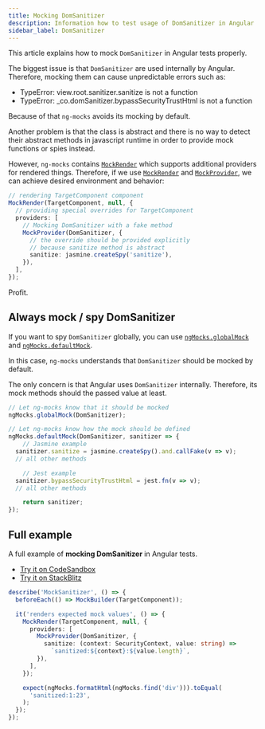 ```yaml
---
title: Mocking DomSanitizer
description: Information how to test usage of DomSanitizer in Angular 
sidebar_label: DomSanitizer 
---
```


This article explains how to mock `DomSanitizer` in Angular tests properly.

The biggest issue is that `DomSanitizer` are used internally by Angular.
Therefore, mocking them can cause unpredictable errors such as:

- TypeError: view.root.sanitizer.sanitize is not a function
- TypeError: _co.domSanitizer.bypassSecurityTrustHtml is not a function

Because of that `ng-mocks` avoids its mocking by default.

Another problem is that the class is abstract and there is no way to detect their abstract methods in javascript runtime
in order to provide mock functions or spies instead.

However, `ng-mocks` contains [`MockRender`](/api/MockRender.md) which supports additional providers for rendered things.
Therefore, if we use [`MockRender`](/api/MockRender.md) and [`MockProvider`](/api/MockProvider.md), we can achieve desired environment and behavior:

```ts
// rendering TargetComponent component
MockRender(TargetComponent, null, {
  // providing special overrides for TargetComponent
  providers: [
    // Mocking DomSanitizer with a fake method
    MockProvider(DomSanitizer, {
      // the override should be provided explicitly
      // because sanitize method is abstract
      sanitize: jasmine.createSpy('sanitize'),
    }),
  ],
});
```

Profit.

## Always mock / spy DomSanitizer

If you want to spy `DomSanitizer` globally,
you can use [`ngMocks.globalMock`](/api/ngMocks/globalMock.md) and [`ngMocks.defaultMock`](/api/ngMocks/defaultMock.md).

In this case, `ng-mocks` understands that `DomSanitizer` should be mocked by default.

The only concern is that Angular uses `DomSanitizer` internally.
Therefore, its mock methods should the passed value at least. 

```ts
// Let ng-mocks know that it should be mocked
ngMocks.globalMock(DomSanitizer);

// Let ng-mocks know how the mock should be defined
ngMocks.defaultMock(DomSanitizer, sanitizer => {
	// Jasmine example
  sanitizer.sanitize = jasmine.createSpy().and.callFake(v => v);
  // all other methods

	// Jest example
  sanitizer.bypassSecurityTrustHtml = jest.fn(v => v);
  // all other methods

	return sanitizer;
});
```

## Full example

A full example of **mocking DomSanitizer** in Angular tests.

- [Try it on CodeSandbox](https://codesandbox.io/p/sandbox/github/help-me-mom/ng-mocks-sandbox/tree/tests/?file=/src/examples/MockSanitizer/test.spec.ts&initialpath=%3Fspec%3DMockSanitizer)
- [Try it on StackBlitz](https://stackblitz.com/github/help-me-mom/ng-mocks-sandbox/tree/tests?file=src/examples/MockSanitizer/test.spec.ts&initialpath=%3Fspec%3DMockSanitizer)

```ts title="https://github.com/help-me-mom/ng-mocks/blob/master/examples/MockSanitizer/test.spec.ts"
describe('MockSanitizer', () => {
  beforeEach(() => MockBuilder(TargetComponent));

  it('renders expected mock values', () => {
    MockRender(TargetComponent, null, {
      providers: [
        MockProvider(DomSanitizer, {
          sanitize: (context: SecurityContext, value: string) =>
            `sanitized:${context}:${value.length}`,
        }),
      ],
    });

    expect(ngMocks.formatHtml(ngMocks.find('div'))).toEqual(
      'sanitized:1:23',
    );
  });
});
```
